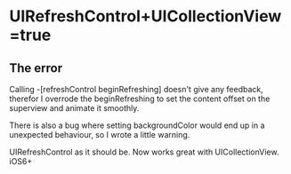 UIRefreshControl+UICollectionView=true
======================================

## The error
Calling -[refreshControl beginRefreshing] doesn't give any feedback, therefor I overrode the beginRefreshing to set the content offset on the superview and animate it smoothly.

There is also a bug where setting backgroundColor would end up in a unexpected behaviour, so I wrote a little warning.

UIRefreshControl as it should be. Now works great with UICollectionView.
iOS6+
